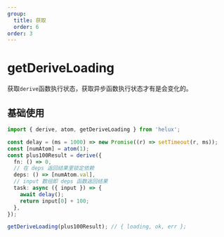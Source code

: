 ```yaml
---
group:
  title: 获取
  order: 6
order: 3
---
```


# getDeriveLoading

获取`derive`函数执行状态，获取异步函数执行状态才有是会变化的。

## 基础使用

```ts
import { derive, atom, getDeriveLoading } from 'helux';

const delay = (ms = 1000) => new Promise((r) => setTimeout(r, ms));
const [numAtom] = atom(1);
const plus100Result = derive({
  fn: () => 0,
  // 在 deps 返回结果里锁定依赖
  deps: () => [numAtom.val],
  // input 数组即 deps 函数返回结果
  task: async ({ input }) => {
    await delay();
    return input[0] + 100;
  },
});

getDeriveLoading(plus100Result); // { loading, ok, err };
```
